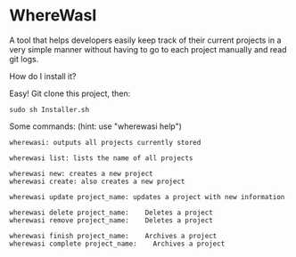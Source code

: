 # WhereWasI
 A tool that helps developers easily keep track of their current projects in a very simple manner without having to go to each project manually and read git logs.
 
 How do I install it?
 
 Easy! Git clone this project, then:
```
sudo sh Installer.sh
```
 Some commands: (hint: use "wherewasi help")
 ```
 wherewasi: outputs all projects currently stored
 
 wherewasi list: lists the name of all projects
 
 wherewasi new: creates a new project
 wherewasi create: also creates a new project
 
 wherewasi update project_name: updates a project with new information
 
 wherewasi delete project_name:    Deletes a project
 wherewasi remove project_name:    Deletes a project
 
 wherewasi finish project_name:    Archives a project
 wherewasi complete project_name:    Archives a project
```
